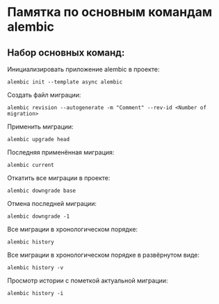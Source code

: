 # Памятка по основным командам alembic

## Набор основных команд:

Инициализировать приложение alembic в проекте:
```
alembic init --template async alembic
```

Создать файл миграции:
```
alembic revision --autogenerate -m "Comment" --rev-id <Number of migration>
```

Применить миграции:
```
alembic upgrade head
```

Последняя применённая миграция:
```
alembic current
```

Откатить все миграции в проекте:
```
alembic downgrade base
```

Отмена последней миграции:
```
alembic downgrade -1
```

Все миграции в хронологическом порядке:
```
alembic history 
```

Все миграции в хронологическом порядке в развёрнутом виде:
```
alembic history -v
```

Просмотр истории с пометкой актуальной миграции:
```
alembic history -i 
```
